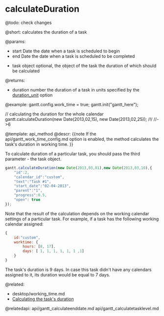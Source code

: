 calculateDuration
=============

@todo:
	check changes

@short:
    calculates the duration of a task 

@params:
- start			Date		the date when a task is scheduled to begin
- end			Date	 	the date when a task is scheduled to be completed
* task			object		optional, the object of the task the duration of which should be calculated

@returns:
- duration		number		the duration of a task in units specified by the <a href="api/gantt_duration_unit_config.md">duration_unit</a> option


@example:
gantt.config.work_time = true;
gantt.init("gantt_here");

// calculating the duration for the whole calendar
gantt.calculateDuration(new Date(2013,02,15), new Date(2013,02,25)); /*!*/ //->6

@template:	api_method
@descr:
{{note
If the api/gantt_work_time_config.md option is enabled, the method calculates the task's duration in working time. 
}}

To calculate duration of a particular task, you should pass the third parameter - the task object. 

~~~js
gantt.calculateDuration(new Date(2013,03,01),new Date(2013,03,10),{
	"id":2, 
	"calendar_id":"custom", 
	"text":"Task #1", 
	"start_date":"02-04-2013",
	"parent":"1", 
	"progress":0.5, 
	"open": true
});
~~~

Note that the result of the calculation depends on the working calendar settings of a particular task. 
For example, if a task has the following working calendar assigned:

~~~js
{
	id:"custom",
	worktime: {
		hours: [8, 17],
		days: [ 1, 1, 1, 1, 1, 1 ,1]
	}
}
~~~

The task's duration is 9 days. In case this task didn't have any calendars assigned to it, its duration would be equal to 7 days.

@related:
- desktop/working_time.md
- <a href="desktop/task_object_operations.md#calculatingthetasksduration">Calculating the task's duration</a>

@relatedapi:
api/gantt_calculateenddate.md
api/gantt_calculatetasklevel.md
